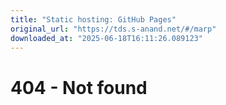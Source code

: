 ```yaml
---
title: "Static hosting: GitHub Pages"
original_url: "https://tds.s-anand.net/#/marp"
downloaded_at: "2025-06-18T16:11:26.089123"
---
```


404 - Not found
===============